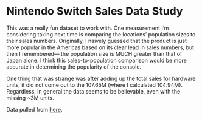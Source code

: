 # Nintendo Switch Sales Data Study

This was a really fun dataset to work with. One measurement I’m considering taking next time is comparing the locations’ population sizes to their sales numbers. Originally, I naively guessed that the product is just more popular in the Americas based on its clear lead in sales numbers, but then I remembered— the population size is MUCH greater than that of Japan alone. I think this sales-to-population comparison would be more accurate in determining the popularity of the console.  

One thing that was strange was after adding up the total sales for hardware units, it did not come out to the 107.65M (where I calculated 104.94M). Regardless, in general the data seems to be believable, even with the missing ~3M units.

Data pulled from <a href="https://www.nintendo.co.jp/ir/en/finance/hard_soft/number.html">here</a>.